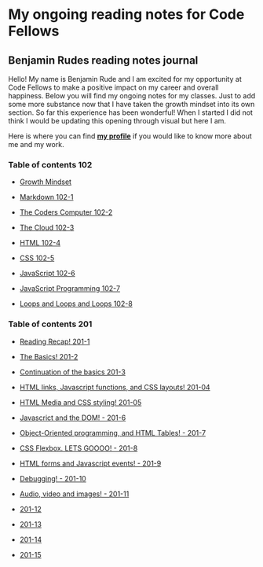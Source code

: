 # My ongoing reading notes for Code Fellows

## **Benjamin Rudes reading notes journal**

Hello! My name is Benjamin Rude and I am excited for my opportunity at Code Fellows to make a positive impact on my career and overall happiness. Below you will find my ongoing notes for my classes. Just to add some more substance now that I have taken the growth mindset into its own section. So far this experience has been wonderful! When I started I did not think I would be updating this opening through visual but here I am.

Here is where you can find [**my profile**](https://github.com/Specsquee) if you would like to know more about me and my work.

### **Table of contents 102**

- [Growth Mindset](102notes/GrowthMindset.md)

- [Markdown 102-1](102notes/102-1.md)

- [The Coders Computer 102-2](102notes/102-2.md)

- [The Cloud 102-3](102notes/102-3.md)

- [HTML 102-4](102notes/102-4.md)

- [CSS 102-5](102notes/102-5.md)

- [JavaScript 102-6](102notes/102-6.md)

- [JavaScript Programming 102-7](102notes/102-7.md)

- [Loops and Loops and Loops 102-8](102notes/102-8.md)

### **Table of contents 201**

- [Reading Recap! 201-1](201notes/201-1.md)

- [The Basics! 201-2](201notes/201-2.md)

- [Continuation of the basics 201-3](201notes/201-3.md)

- [HTML links, Javascript functions, and CSS layouts! 201-04](201notes/201-4.md)

- [HTML Media and CSS styling! 201-05](201notes/201-5.md)

- [Javascrict and the DOM! - 201-6](201notes/201-6.md)

- [Object-Oriented programming, and HTML Tables! - 201-7](201notes/201-7.md)

- [CSS Flexbox. LETS GOOOO! - 201-8](201notes/201-8.md)

- [HTML forms and Javascript events! - 201-9](201notes/201-9.md)

- [Debugging! - 201-10](201notes/201-10.md)

- [Audio, video and images! - 201-11](201notes/201-11.md)

- [201-12](201notes/201-12.md)

- [201-13](201notes/201-13.md)

- [201-14](201notes/201-14.md)

- [201-15](201notes/201-15.md)


[def]: 102notes/102-8.md